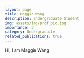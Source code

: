 ```yaml
---
layout: page
title: Maggie Wang
description: Undergraduate Student
img: assets/img/prof_pic.jpg
importance: 3
category: Undergraduate
related_publications: true
---
```




Hi,
I am Maggie Wang